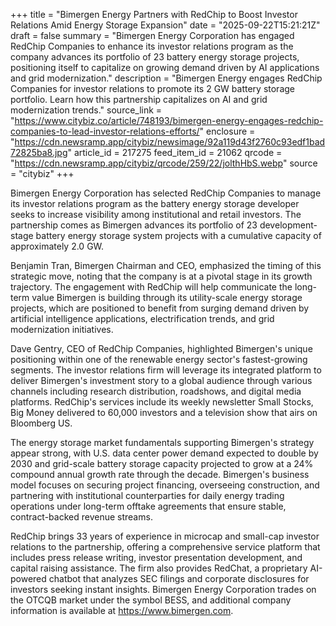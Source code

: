 +++
title = "Bimergen Energy Partners with RedChip to Boost Investor Relations Amid Energy Storage Expansion"
date = "2025-09-22T15:21:21Z"
draft = false
summary = "Bimergen Energy Corporation has engaged RedChip Companies to enhance its investor relations program as the company advances its portfolio of 23 battery energy storage projects, positioning itself to capitalize on growing demand driven by AI applications and grid modernization."
description = "Bimergen Energy engages RedChip Companies for investor relations to promote its 2 GW battery storage portfolio. Learn how this partnership capitalizes on AI and grid modernization trends."
source_link = "https://www.citybiz.co/article/748193/bimergen-energy-engages-redchip-companies-to-lead-investor-relations-efforts/"
enclosure = "https://cdn.newsramp.app/citybiz/newsimage/92a119d43f2760c93edf1bad72825ba8.jpg"
article_id = 217275
feed_item_id = 21062
qrcode = "https://cdn.newsramp.app/citybiz/qrcode/259/22/jolthHbS.webp"
source = "citybiz"
+++

<p>Bimergen Energy Corporation has selected RedChip Companies to manage its investor relations program as the battery energy storage developer seeks to increase visibility among institutional and retail investors. The partnership comes as Bimergen advances its portfolio of 23 development-stage battery energy storage system projects with a cumulative capacity of approximately 2.0 GW.</p><p>Benjamin Tran, Bimergen Chairman and CEO, emphasized the timing of this strategic move, noting that the company is at a pivotal stage in its growth trajectory. The engagement with RedChip will help communicate the long-term value Bimergen is building through its utility-scale energy storage projects, which are positioned to benefit from surging demand driven by artificial intelligence applications, electrification trends, and grid modernization initiatives.</p><p>Dave Gentry, CEO of RedChip Companies, highlighted Bimergen's unique positioning within one of the renewable energy sector's fastest-growing segments. The investor relations firm will leverage its integrated platform to deliver Bimergen's investment story to a global audience through various channels including research distribution, roadshows, and digital media platforms. RedChip's services include its weekly newsletter Small Stocks, Big Money delivered to 60,000 investors and a television show that airs on Bloomberg US.</p><p>The energy storage market fundamentals supporting Bimergen's strategy appear strong, with U.S. data center power demand expected to double by 2030 and grid-scale battery storage capacity projected to grow at a 24% compound annual growth rate through the decade. Bimergen's business model focuses on securing project financing, overseeing construction, and partnering with institutional counterparties for daily energy trading operations under long-term offtake agreements that ensure stable, contract-backed revenue streams.</p><p>RedChip brings 33 years of experience in microcap and small-cap investor relations to the partnership, offering a comprehensive service platform that includes press release writing, investor presentation development, and capital raising assistance. The firm also provides RedChat, a proprietary AI-powered chatbot that analyzes SEC filings and corporate disclosures for investors seeking instant insights. Bimergen Energy Corporation trades on the OTCQB market under the symbol BESS, and additional company information is available at <a href="https://www.bimergen.com" rel="nofollow" target="_blank">https://www.bimergen.com</a>.</p>